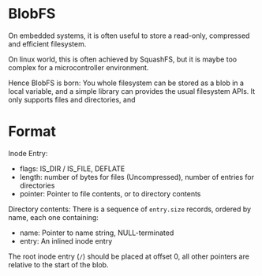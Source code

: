 BlobFS
======

On embedded systems, it is often useful to store a read-only, compressed and efficient filesystem.

On linux world, this is often achieved by SquashFS, but it is maybe too complex for a microcontroller environment.

Hence BlobFS is born: You whole filesystem can be stored as a blob in a local variable, and a simple library
can provides the usual filesystem APIs. It only supports files and directories, and

Format
======

Inode Entry:
- flags: IS_DIR / IS_FILE, DEFLATE
- length: number of bytes for files (Uncompressed), number of entries for directories
- pointer: Pointer to file contents, or to directory contents

Directory contents:
There is a sequence of `entry.size` records, ordered by name, each one containing:

- name: Pointer to name string, NULL-terminated
- entry: An inlined inode entry

The root inode entry (`/`) should be placed at offset 0, all other pointers are relative to the start of the blob.
